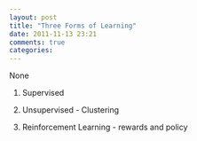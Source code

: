 ```yaml
---
layout: post
title: "Three Forms of Learning"
date: 2011-11-13 23:21
comments: true
categories: 
---
```


None


1) Supervised


2) Unsupervised - Clustering


3) Reinforcement Learning - rewards and policy

